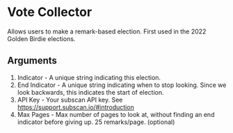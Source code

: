 # Vote Collector
Allows users to make a remark-based election. First used in the 2022 Golden Birdie elections.


## Arguments

1. Indicator - A unique string indicating this election.
2. End Indicator - A unique string indicating when to stop looking. Since we look backwards, this indicates the start of election.
3. API Key - Your subscan API key. See https://support.subscan.io/#introduction
4. Max Pages - Max number of pages to look at, without finding an end indicator before giving up. 25 remarks/page. (optional)
